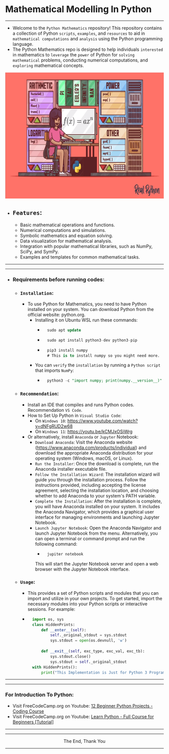 #              Mathematical Modelling In Python
---
- Welcome to the `Python Mathematics` repository! This repository contains a collection of Python `scripts`, `examples`, and `resources` to aid in `mathematical computations` and `analysis` using the Python programming language.
- The Python Mathematics repo is designed to help individuals `interested` in mathematics to `leverage` the `power` of Python for `solving mathematical` problems, conducting numerical computations, and `exploring` mathematical concepts.

<img src="./Images/Math.png" alt="Mathematical Modelling" width="100%" height="400">

- ## `Features`:
  - Basic mathematical operations and functions.
  - Numerical computations and simulations.
  - Symbolic mathematics and equation solving.
  - Data visualization for mathematical analysis.
  - Integration with popular mathematical libraries, such as NumPy, SciPy, and SymPy.
  - Examples and templates for common mathematical tasks.
---
---
- ### Requirements before running codes:
  - ### `Installation`:
    - To use Python for Mathematics, you need to have Python installed on your system. You can download Python from the official website: python.org.
        - Installing it on Ubuntu WSL run these commands:
            - ```sql
                sudo apt update
            - ```sql
                sudo apt install python3-dev python3-pip
            - ```sql
                pip3 install numpy
                # This is to install numpy so you might need more.
        - You can `verify` the `installation` by running a `Python script` that imports `NumPy`:
            - ```sql
                python3 -c "import numpy; print(numpy.__version__)"
  - ### `Recommendation`:
    - Install an IDE that compiles and runs Python codes. Recommendation `VS Code`.
    - How to Set Up Python in `Visual Studio Code`:
        - On `Windows 10`: https://www.youtube.com/watch?v=dNFgRUD2w68
        - On `Windows 11`: https://youtu.be/kCMJxOSiWrg
    - Or alternatively, install `Anaconda` or `Jupyter` Notebook:
        - `Download Anaconda`: Visit the Anaconda website (https://www.anaconda.com/products/individual) and download the appropriate Anaconda distribution for your operating system (Windows, macOS, or Linux).
        - `Run the Installer`: Once the download is complete, run the Anaconda installer executable file.
        - `Follow the Installation Wizard`: The installation wizard will guide you through the installation process. Follow the instructions provided, including accepting the license agreement, selecting the installation location, and choosing whether to add Anaconda to your system's PATH variable.
        - `Complete the Installation`: After the installation is complete, you will have Anaconda installed on your system. It includes the Anaconda Navigator, which provides a graphical user interface for managing environments and launching Jupyter Notebook.
        - `Launch Jupyter Notebook`: Open the Anaconda Navigator and launch Jupyter Notebook from the menu. Alternatively, you can open a terminal or command prompt and run the following command:
            - ```bash
                jupiter notebook
            This will start the Jupyter Notebook server and open a web browser with the Jupyter Notebook interface.
  - ### `Usage`:
    - This provides a set of Python scripts and modules that you can import and utilize in your own projects. To get started, import the necessary modules into your Python scripts or interactive sessions. For example:
    - ```python
        import os, sys
        class HiddenPrints:
            def __enter__(self):
                self._original_stdout = sys.stdout
                sys.stdout = open(os.devnull, 'w')
        
            def __exit__(self, exc_type, exc_val, exc_tb):
                sys.stdout.close()
                sys.stdout = self._original_stdout
        with HiddenPrints():
            print("This Implementation is Just for Python 3 Programming Language Practices")
      ```
---
---
### For Introduction To Python:
- Visit FreeCodeCamp.org on Youtube: [12 Beginner Python Projects - Coding Course](https://www.youtube.com/watch?v=rfscVS0vtbw)
- Visit FreeCodeCamp.org on Youtube: [Learn Python - Full Course for Beginners [Tutorial]](https://www.youtube.com/watch?v=8ext9G7xspg)
---
---
<p align="center">The End, Thank You</p>

---
